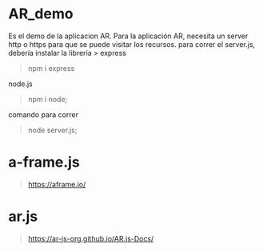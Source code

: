 # AR_demo
Es el demo de la aplicacion AR. Para la aplicación AR, necesita un server http o https para que se puede visitar los recursos.
para correr el server.js, debería instalar la librería > express
> npm i express

node.js
> npm i node;

comando para correr
> node server.js;

# a-frame.js
> https://aframe.io/

# ar.js
> https://ar-js-org.github.io/AR.js-Docs/
